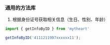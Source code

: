 ### 通用的方法库

1. 根据身份证号获取相关信息（生日、性别、年龄）
```js
import { getInfoByID } from 'mytheart'

getInfoByID('4111211997xxxxxx11');

```